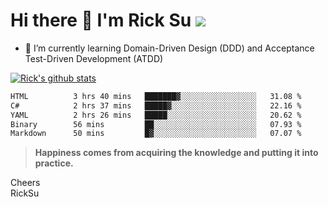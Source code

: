 # Hi there 👋 I'm Rick Su ![](https://komarev.com/ghpvc/?username=ricksu978)
<!--
**ricksu978/ricksu978** is a ✨ _special_ ✨ repository because its `README.md` (this file) appears on your GitHub profile.

Here are some ideas to get you started:

- 🔭 I’m currently working on ...
-->
- 🌱 I’m currently learning Domain-Driven Design (DDD) and Acceptance Test-Driven Development (ATDD)
<!--
- 👯 I’m looking to collaborate on ...
- 🤔 I’m looking for help with ...
- 💬 Ask me about ...
- 📫 How to reach me: ...
- 😄 Pronouns: ...
- ⚡ Fun fact: ...
-->
[![Rick's github stats](https://github-readme-stats.vercel.app/api?username=ricksu978&theme=dark)](https://github.com/ricksu978/ricksu978)

<!--START_SECTION:waka-->

```txt
HTML          3 hrs 40 mins   ███████▓░░░░░░░░░░░░░░░░░   31.08 %
C#            2 hrs 37 mins   █████▓░░░░░░░░░░░░░░░░░░░   22.16 %
YAML          2 hrs 26 mins   █████░░░░░░░░░░░░░░░░░░░░   20.62 %
Binary        56 mins         ██░░░░░░░░░░░░░░░░░░░░░░░   07.93 %
Markdown      50 mins         █▓░░░░░░░░░░░░░░░░░░░░░░░   07.07 %
```

<!--END_SECTION:waka-->

> **Happiness comes from acquiring the knowledge and putting it into practice.**

Cheers  
RickSu 
